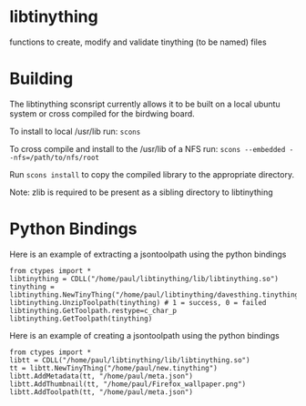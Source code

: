 libtinything
============

functions to create, modify and validate tinything (to be named) files

Building
========

The libtinything sconsript currently allows it to be built on a local ubuntu system or cross compiled for the birdwing board.

To install to local /usr/lib run:
`scons `

To cross compile and install to the /usr/lib of a NFS run:
`scons --embedded --nfs=/path/to/nfs/root`

Run `scons install` to copy the compiled library to the appropriate directory.

Note: zlib is required to be present as a sibling directory to libtinything

Python Bindings
===============

Here is an example of extracting a jsontoolpath using the python bindings

    from ctypes import *
    libtinything = CDLL("/home/paul/libtinything/lib/libtinything.so")
    tinything = libtinything.NewTinyThing("/home/paul/libtinything/davesthing.tinything")
    libtinything.UnzipToolpath(tinything) # 1 = success, 0 = failed
    libtinything.GetToolpath.restype=c_char_p
    libtinything.GetToolpath(tinything)

Here is an example of creating a jsontoolpath using the python bindings

    from ctypes import *
    libtt = CDLL("/home/paul/libtinything/lib/libtinything.so")
    tt = libtt.NewTinyThing("/home/paul/new.tinything")
    libtt.AddMetadata(tt, "/home/paul/meta.json")
    libtt.AddThumbnail(tt, "/home/paul/Firefox_wallpaper.png")
    libtt.AddToolpath(tt, "/home/paul/meta.json")
